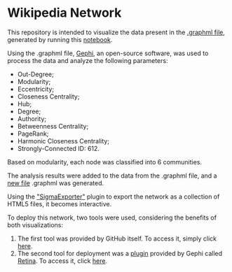 # Wikipedia Network

This repository is intended to visualize the data present in the [.graphml file](https://github.com/AugustoOliveira099/Data-Structure-II/Wikipedia_Network_Construction_and_Analisys/cna.graphml), generated by running this [notebook](https://github.com/AugustoOliveira099/Data-Structure-II/Wikipedia_Network_Construction_and_Analisys).

Using the .graphml file, [Gephi](https://gephi.org/), an open-source software, was used to process the data and analyze the following parameters:

- Out-Degree;
- Modularity;
- Eccentricity;
- Closeness Centrality;
- Hub;
- Degree;
- Authority;
- Betweenness Centrality;
- PageRank;
- Harmonic Closeness Centrality;
- Strongly-Connected ID: 612.

Based on modularity, each node was classified into 6 communities.

The analysis results were added to the data from the .graphml file, and a [new file](https://github.com/AugustoOliveira099/Data-Structure-II/Wikipedia_Network_Construction_and_Analisys/final_graph.graphml) .graphml was generated.

Using the ["SigmaExporter"](https://github.com/oxfordinternetinstitute/gephi-plugins/tree/sigmaexporter-plugin) plugin to export the network as a collection of HTML5 files, it becomes interactive.

To deploy this network, two tools were used, considering the benefits of both visualizations:

1. The first tool was provided by GitHub itself. To access it, simply click [here](https://AugustoOliveira099.github.io/wikipedia_network).
2. The second tool for deployment was a [plugin](https://gephi.org/plugins/#/plugin/web-publish-plugin) provided by Gephi called [Retina](https://ouestware.gitlab.io/retina/beta). To access it, click [here](https://ouestware.gitlab.io/retina/beta/#/graph/?url=https%3A%2F%2Fgist.githubusercontent.com%2FAugustoOliveira099%2Fdd447dec82f77c20d5ad703a076fb031%2Fraw%2F91537e2cc64a0a6d429e00f3f010a56faa74b290%2Ffinal_graph.graphml&r=d&sa[]=s&sa[]=r&ca[]=i-s&ca[]=o-s&ca[]=d-s&ca[]=e-s&ca[]=c-s&ca[]=ha-s&ca[]=b-s&ca[]=p-s&ca[]=m-s&ca[]=a-s&ca[]=hu-s).
